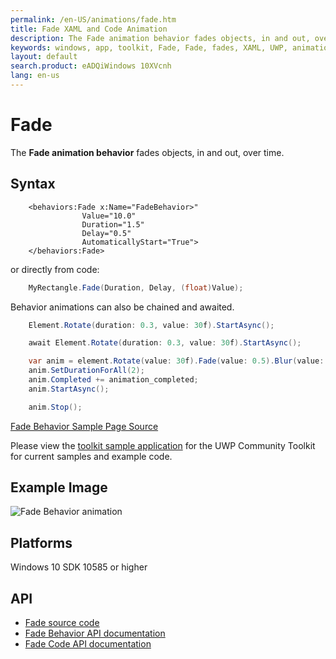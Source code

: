 ```yaml
---
permalink: /en-US/animations/fade.htm
title: Fade XAML and Code Animation
description: The Fade animation behavior fades objects, in and out, over time 
keywords: windows, app, toolkit, Fade, Fade, fades, XAML, UWP, animation behavior
layout: default
search.product: eADQiWindows 10XVcnh
lang: en-us
---
```


# Fade

The **Fade animation behavior** fades objects, in and out, over time.

## Syntax

```xaml
    <behaviors:Fade x:Name="FadeBehavior>" 
                Value="10.0" 
                Duration="1.5" 
                Delay="0.5" 
                AutomaticallyStart="True">
    </behaviors:Fade>
```

or directly from code:

```C#
    MyRectangle.Fade(Duration, Delay, (float)Value);
```

Behavior animations can also be chained and awaited.

```C#
    Element.Rotate(duration: 0.3, value: 30f).StartAsync();

    await Element.Rotate(duration: 0.3, value: 30f).StartAsync();

    var anim = element.Rotate(value: 30f).Fade(value: 0.5).Blur(value: 5);
    anim.SetDurationForAll(2);
    anim.Completed += animation_completed;
    anim.StartAsync();

    anim.Stop();
```

[Fade Behavior Sample Page Source](https://github.com/Microsoft/UWPCommunityToolkit/tree/master/Microsoft.Toolkit.Uwp.SampleApp/SamplePages/Fade)

Please view the [toolkit sample application](https://github.com/Microsoft/UWPCommunityToolkit/tree/master/Microsoft.Toolkit.Uwp.SampleApp) for the UWP Community Toolkit for current samples and example code.
 
## Example Image

![Fade Behavior animation]({{site.baseurl}}/resources/images/Animations-Fade.gif "Fade Behavior")

## Platforms

Windows 10 SDK 10585 or higher

## API

* [Fade source code](https://github.com/Microsoft/UWPCommunityToolkit/blob/master/Microsoft.Toolkit.Uwp.UI.Animations/Behaviors/Fade.cs)
* [Fade Behavior API documentation]({{site.baseurl}}/{{page.lang}}/api/Microsoft_Toolkit_Uwp_UI_Animations_Behaviors_Fade.htm)
* [Fade Code API documentation]({{site.baseurl}}/{{page.lang}}/api/Microsoft_Toolkit_Uwp_UI_Animations_Composition.htm#fadewindowsuixamluielement-associatedobjectsystemdouble-durationsystemdouble-delaysystemsingle-value)
